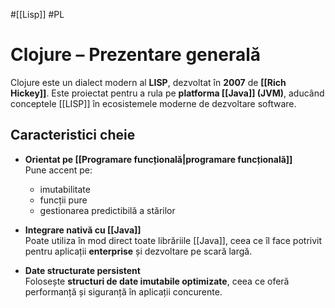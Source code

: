 #[[Lisp]] #PL 
# Clojure – Prezentare generală

Clojure este un dialect modern al **LISP**, dezvoltat în **2007** de **[[Rich Hickey]]**. Este proiectat pentru a rula pe **platforma [[Java]] (JVM)**, aducând conceptele [[LISP]] în ecosistemele moderne de dezvoltare software.

##  Caracteristici cheie

- **Orientat pe [[Programare funcțională|programare funcțională]]**  
  Pune accent pe:
  - imutabilitate
  - funcții pure
  - gestionarea predictibilă a stărilor

- **Integrare nativă cu [[Java]]**  
  Poate utiliza în mod direct toate librăriile [[Java]], ceea ce îl face potrivit pentru aplicații **enterprise** și dezvoltare pe scară largă.

- **Date structurate persistent**  
  Folosește **structuri de date imutabile optimizate**, ceea ce oferă performanță și siguranță în aplicații concurente.


